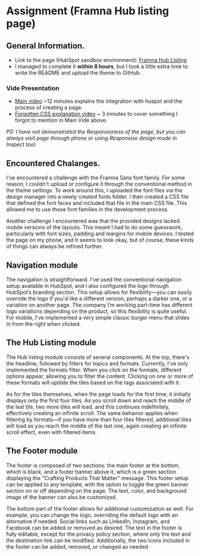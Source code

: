 # Assignment (Framna Hub listing page)

## General Information.
- Link to the page (HubSpot sandbox environment): [Framna Hub Listing](https://25686499.hs-sites-eu1.com/insights-hub)
- I managed to complete it **within 8 hours**, but I took a little extra time to write the README and upload the theme to GitHub.
### Vide Presentation
- [Main video](https://youtu.be/JJWNudQYMBA) ~12 minutes explains the integration with huspot and the process of creating a page.
- [Forgotten CSS explanation video](https://youtu.be/9RC3-vaj7V0) ~ 3 minutes to cover something I forgot to mention in Main Vide above.

*PS: I have not demonstrated the Responsivness of the page, but you can always visit page through phone or using Responsive design mode in Inspect tool.*

## Encountered Chalanges.
I've encountered a challenge with the Framna Sans font family. For some reason, I couldn't upload or configure it through the conventional method in the theme settings. To work around this, I uploaded the font files via the design manager into a newly created fonts folder. I then created a CSS file that defined the font faces and included that file in the main CSS file. This allowed me to use those font families in the development process.

Another challenge I encountered was that the provided designs lacked mobile versions of the layouts. This meant I had to do some guesswork, particularly with font sizes, padding and margins for mobile devices. I tested the page on my phone, and it seems to look okay, but of course, these kinds of things can always be refined further.

## Navigation module
The navigation is straightforward. I've used the conventional navigation setup available in HubSpot, and I also configured the logo through HubSpot’s branding section. This setup allows for flexibility—you can easily override the logo if you'd like a different version, perhaps a darker one, or a variation on another page. The company I’m working part-time has different logo variations depending on the product, so this flexibility is quite useful. For mobile, I've implemented a very simple classic burger menu that slides in from the right when clicked.

## The Hub Listing module
The Hub listing module consists of several components. At the top, there's the headline, followed by filters for topics and formats. Currently, I've only implemented the formats filter. When you click on the formats, different options appear, allowing you to filter the content. Clicking on one or more of these formats will update the tiles based on the tags associated with it.

As for the tiles themselves, when the page loads for the first time, it initially displays only the first four tiles. As you scroll down and reach the middle of the last tile, two more tiles will load, and this continues indefinitely, effectively creating an infinite scroll. The same behavior applies when filtering by formats—if you have more than four tiles filtered, additional tiles will load as you reach the middle of the last one, again creating an infinite scroll effect, even with filtered items.

## The Footer module
The footer is composed of two sections: the main footer at the bottom, which is black, and a footer banner above it, which is a green section displaying the "Crafting Products That Matter" message. This footer setup can be applied to any template, with the option to toggle the green banner section on or off depending on the page. The text, color, and background image of the banner can also be customized.

The bottom part of the footer allows for additional customization as well. For example, you can change the logo, overriding the default logo with an alternative if needed. Social links such as LinkedIn, Instagram, and Facebook can be added or removed as desired. The text in the footer is fully editable, except for the privacy policy section, where only the text and the destination link can be modified. Additionally, the two icons included in the footer can be added, removed, or changed as needed.
